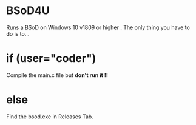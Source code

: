 # BSoD4U
Runs a BSoD on Windows 10 v1809 or higher . The only thing you have to do is to...
# if (user="coder")
  Compile the main.c file but **don't run it !!**
# else 
  Find the bsod.exe in Releases Tab.
